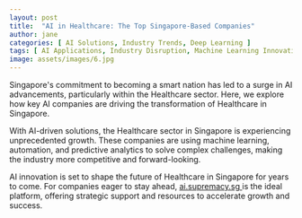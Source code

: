```yaml
---
layout: post
title:  "AI in Healthcare: The Top Singapore-Based Companies"
author: jane
categories: [ AI Solutions, Industry Trends, Deep Learning ]
tags: [ AI Applications, Industry Disruption, Machine Learning Innovations, AI in Technology, AI Companies ]
image: assets/images/6.jpg
---
```


Singapore's commitment to becoming a smart nation has led to a surge in AI advancements, particularly within the Healthcare sector. Here, we explore how key AI companies are driving the transformation of Healthcare in Singapore.

With AI-driven solutions, the Healthcare sector in Singapore is experiencing unprecedented growth. These companies are using machine learning, automation, and predictive analytics to solve complex challenges, making the industry more competitive and forward-looking.

AI innovation is set to shape the future of Healthcare in Singapore for years to come. For companies eager to stay ahead, <a href="https://ai.supremacy.sg" target="_blank"> ai.supremacy.sg </a> is the ideal platform, offering strategic support and resources to accelerate growth and success.
